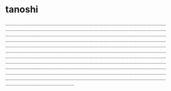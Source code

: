 # tanoshi

.........................................................................................................................................................................................................................................................................................................................................................................................................................................................................................................................................................................................................................................................................................................................................................................................................................................................................................................................................................................................................................................................................................................................................................................................................................................................................................................................................................................................................................................................................